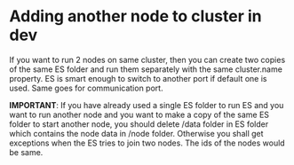 # Adding another node to cluster in dev
If you want to run 2 nodes on same cluster, then you can create two copies of the same ES folder and run them separately with the same cluster<span>.</span>name property. ES is smart enough to switch to another port if default one is used. Same goes for communication port.

**IMPORTANT**: If you have already used a single ES folder to run ES and you want to run another node and you want to make a copy of the same ES folder to start another node, you should delete /data folder in ES folder which contains the node data in /node folder. Otherwise you shall get exceptions when the ES tries to join two nodes. The ids of the nodes would be same.
